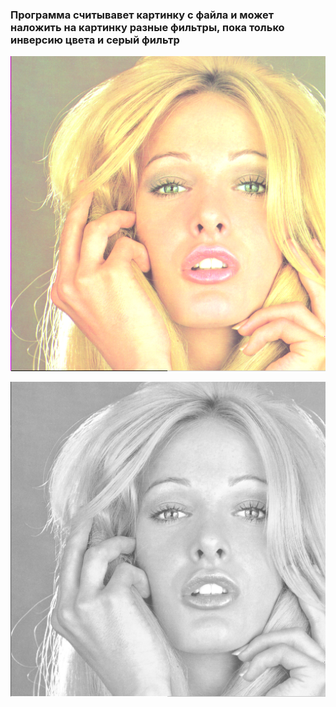### Программа считывавет картинку с файла и может наложить на картинку разные фильтры, пока только инверсию цвета и серый фильтр

![иллюстрация начальная картинка](https://github.com/PabloPascal/ImageReader/blob/master/Tiffany.bmp)

![иллюстрация результат](https://github.com/PabloPascal/ImageReader/blob/master/result.bmp)

